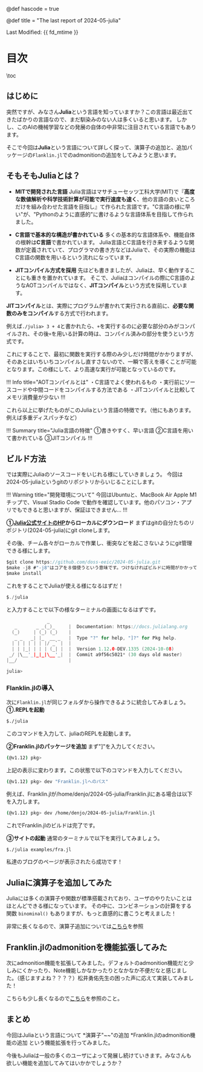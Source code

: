 @def hascode = true


@def title = "The last report of 2024-05-julia"

Last Modified: {{ fd_mtime }}
# 目次
\toc

## はじめに
突然ですが、みなさん**Julia**という言語を知っていますか？この言語は最近出てきたばかりの言語なので、まだ馴染みのない人は多くいると思います。
しかし、このAIの機械学習などの発展の自体の中非常に注目されている言語でもあります。

そこで今回は**Julia**という言語について詳しく探って、演算子の追加と、追加パッケージの`Flanklin.jl`でのadmonitionの追加をしてみようと思います。

## そもそもJuliaとは？
* **MITで開発された言語**
Julia言語はマサチューセッツ工科大学(MIT)で『**高度な数値解析や科学技術計算が可能で実行速度も速く**、他の言語の良いところだけを組み合わせた言語を目指し』て作られた言語です。"C言語の様に早い"が、"Pythonのように直感的"に書けるような言語体系を目指して作られました。

* **C言語で基本的な構造が書かれている**
多くの基本的な言語体系や、機能自体の根幹は**C言語**で書かれています。
Julia言語とC言語を行き来するような関数が定義されていて、プログラマの書き方などはJuliaで、その実際の機能はC言語の関数を用いるという流れになっています。

* **JITコンパイル方式を採用**
先ほども書きましたが、Juliaは、早く動作することにも重きを置かれています。
そこで、Juliaはコンパイルの際にC言語のようなAOTコンパイルではなく、**JITコンパイル**という方式を採用しています。

**JITコンパイル**とは、実際にプログラムが書かれて実行される直前に、**必要な関数のみをコンパイル**する方式で行われます。

例えば`./julia> 3 + 4`と書かれたら、`+`を実行するのに必要な部分のみがコンパイルされ、その後`+`を用いる計算の時は、コンパイル済みの部分を使うという方式です。

これにすることで、最初に関数を実行する際のみ少しだけ時間がかかりますが、そのあとはいちいちコンパイルし直すさないので、一瞬で答えを導くことが可能となります。この様にして、より高速な実行が可能となっているのです。

!!! Info
title="AOTコンパイルとは"
・C言語でよく使われるもの
・実行前にソースコードや中間コードをコンパイルする方法である
・JITコンパイルと比較してメモリ消費量が少ない
!!!

これら以上に挙げたものがこのJuliaという言語の特徴です。（他にもあります。例えば多重ディスパッチなど）

!!! Summary
title="Julia言語の特徴"
①書きやすく、早い言語
②C言語を用いて書かれている
③JITコンパイル
!!!
## ビルド方法
では実際にJuliaのソースコードをいじれる様にしていきましょう。
今回は2024-05-juliaというgitのリポジトリからいじることにします。

!!! Warning
title="開発環境について"
今回はUbuntuと、MacBook Air Apple M1チップで、Visual Stadio Code で動作を確認しています。他のパソコン・アプリでもできると思いますが、保証はできません…
!!!

**①[Julia公式サイトのHP](https://github.com/JuliaLang/julia)からローカルにダウンロード**
まずはgitの自分たちのリポジトリ(2024-05-julia)にgit cloneします。

その後、チーム各々がローカルで作業し、衝突などを起こさないようにgit管理できる様にします。

```C
$git clone https://github.com/doss-eeic/2024-05-julia.git
$make -j8 #"-j8"はコアを８個使うという意味です。つけなければビルドに時間がかかってしまいます。
$make install
```
これをすることでJuliaが使える様になるはずだ！

```C
$./julia
```
と入力することで以下の様なターミナルの画面になるはずです。

```C
               _
   _       _ _(_)_     |  Documentation: https://docs.julialang.org
  (_)     | (_) (_)    |
   _ _   _| |_  __ _   |  Type "?" for help, "]?" for Pkg help.
  | | | | | | |/ _` |  |
  | | |_| | | | (_| |  |  Version 1.12.0-DEV.1335 (2024-10-08)
 _/ |\__'_|_|_|\__'_|  |  Commit a9f56c5021* (30 days old master)
|__/                   |

julia> 
```

### Flanklin.jlの導入
次に`Flanklin.jl`が同じフォルダから操作できるように統合してみましょう。
**①.REPLを起動**
```bash
$./julia
```
このコマンドを入力して、juliaのREPLを起動します。

**②Franklin.jlのパッケージを追加**
まず"]"を入力してください。
```bash
(@v1.12) pkg> 
```
上記の表示に変わります。この状態で以下のコマンドを入力してください。
```bash
(@v1.12) pkg> dev "Franklin.jlへのパス"
```
例えば、Franklin.jlが/home/denjo/2024-05-julia/Franklin.jlにある場合は以下を入力します。
```bash
(@v1.12) pkg> dev /home/denjo/2024-05-julia/Franklin.jl
```

これでFranklin.jlのビルドは完了です。

**③サイトの起動**
通常のターミナルで以下を実行してみましょう。
```bash
$./julia examples/fra.jl
```
私達のブログのページが表示されたら成功です！

## Juliaに演算子を追加してみた
Juliaには多くの演算子や関数が標準搭載されており、ユーザのやりたいことはほとんどできる様になっています。
その中に、コンビネーションの計算をする関数 `binominal()` もありますが、もっと直感的に書こうと考えました！

非常に長くなるので、演算子追加については[こちら](/operators/)を参照

## Franklin.jlのadmonitionを機能拡張してみた
次にadmonition機能を拡張してみました。デフォルトのadmonition機能だと少しみにくかったり、Note機能しかなかったりとなかなか不便だなと感じました。（感じますよね？？？？）松井勇佑先生の困った声に応えて実装してみました！

こちらも少し長くなるので[こちら](/toki)を参照のこと。

## まとめ

今回はJuliaという言語について
*演算子"~~"の追加
*Franklin.jlのadmonition機能の追加
という機能拡張を行ってみました。

今後もJuliaは一般の多くのユーザによって発展し続けていきます。みなさんも欲しい機能を追加してみてはいかかでしょうか？